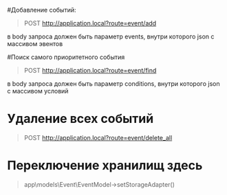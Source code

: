 #Добавление событий:
> POST http://application.local?route=event/add

в body запроса должен быть параметр events, внутри которого json с массивом эвентов

#Поиск самого приоритетного события

> POST http://application.local?route=event/find

в body запроса должен быть параметр conditions, внутри которого json с массивом условий

# Удаление всех событий
> POST http://application.local?route=event/delete_all

# Переключение хранилищ здесь
> app\models\Event\EventModel->setStorageAdapter()
